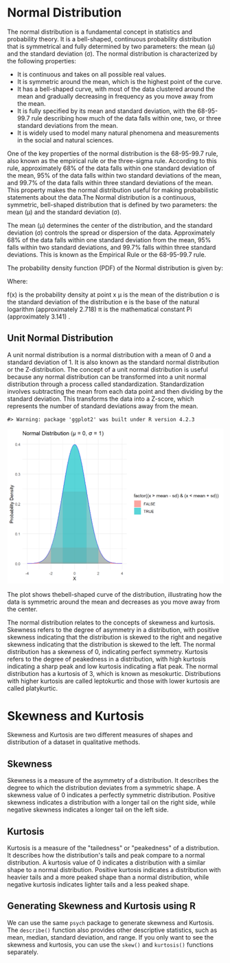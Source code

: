 # Normal Distribution

The normal distribution is a fundamental concept in statistics and probability theory. It is a bell-shaped, continuous probability distribution that is symmetrical and fully determined by two parameters: the mean (μ) and the standard deviation (σ). The normal distribution is characterized by the following properties:

- It is continuous and takes on all possible real values.
- It is symmetric around the mean, which is the highest point of the curve.
- It has a bell-shaped curve, with most of the data clustered around the mean and gradually decreasing in frequency as you move away from the mean.
- It is fully specified by its mean and standard deviation, with the 68-95-99.7 rule describing how much of the data falls within one, two, or three standard deviations from the mean.
- It is widely used to model many natural phenomena and measurements in the social and natural sciences.

One of the key properties of the normal distribution is the 68-95-99.7 rule, also known as the empirical rule or the three-sigma rule. According to this rule, approximately 68% of the data falls within one standard deviation of the mean, 95% of the data falls within two standard deviations of the mean, and 99.7% of the data falls within three standard deviations of the mean. This property makes the normal distribution useful for making probabilistic statements about the data.The Normal distribution is a continuous, symmetric, bell-shaped
distribution that is defined by two parameters: the mean (μ) and the
standard deviation (σ).

The mean (μ) determines the center of the distribution, and the standard
deviation (σ) controls the spread or dispersion of the data.
Approximately 68% of the data falls within one standard deviation from
the mean, 95% falls within two standard deviations, and 99.7% falls
within three standard deviations. This is known as the Empirical Rule or
the 68-95-99.7 rule.

The probability density function (PDF) of the Normal distribution is
given by:


Where:

f(x) is the probability density at point x μ is the mean of the
distribution σ is the standard deviation of the distribution e is the
base of the natural logarithm (approximately 2.718) π is the
mathematical constant Pi (approximately 3.141) .

## Unit Normal Distribution

A unit normal distribution is a normal distribution with a mean of 0 and a standard deviation of 1. It is also known as the standard normal distribution or the Z-distribution. The concept of a unit normal distribution is useful because any normal distribution can be transformed into a unit normal distribution through a process called standardization. Standardization involves subtracting the mean from each data point and then dividing by the standard deviation. This transforms the data into a Z-score, which represents the number of standard deviations away from the mean.


```
#> Warning: package 'ggplot2' was built under R version 4.2.3
```

<img src="05-normaldistribution_files/figure-html/unnamed-chunk-1-1.png" width="672" />

The plot shows thebell-shaped curve of the distribution, illustrating how the data is
symmetric around the mean and decreases as you move away from the center.

The normal distribution relates to the concepts of skewness and kurtosis. Skewness refers to the degree of asymmetry in a distribution, with positive skewness indicating that the distribution is skewed to the right and negative skewness indicating that the distribution is skewed to the left. The normal distribution has a skewness of 0, indicating perfect symmetry. Kurtosis refers to the degree of peakedness in a distribution, with high kurtosis indicating a sharp peak and low kurtosis indicating a flat peak. The normal distribution has a kurtosis of 3, which is known as mesokurtic. Distributions with higher kurtosis are called leptokurtic and those with lower kurtosis are called platykurtic.

# Skewness and Kurtosis

Skewness and Kurtosis are two different measures of shapes and
distribution of a dataset in qualitative methods.

## Skewness

Skewness is a measure of the asymmetry of a distribution. It describes
the degree to which the distribution deviates from a symmetric shape. A
skewness value of 0 indicates a perfectly symmetric distribution.
Positive skewness indicates a distribution with a longer tail on the
right side, while negative skewness indicates a longer tail on the left
side.

## Kurtosis

Kurtosis is a measure of the "tailedness" or "peakedness" of a
distribution. It describes how the distribution's tails and peak compare
to a normal distribution. A kurtosis value of 0 indicates a distribution
with a similar shape to a normal distribution. Positive kurtosis
indicates a distribution with heavier tails and a more peaked shape than
a normal distribution, while negative kurtosis indicates lighter tails
and a less peaked shape.

## Generating Skewness and Kurtosis using R

We can use the same `psych` package to generate skewness and Kurtosis. The `describe()` function also provides other descriptive statistics, such as mean, median, standard deviation, and range. If you only want to see the skewness and kurtosis, you can use the `skew()` and `kurtosis()` functions separately.


